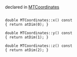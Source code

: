 
declared in [MTCoordinates](MTCoordinates.hpp.md)

~~~ { .cpp }

double MTCoordinates::x() const
{ return atDim(0); }

double MTCoordinates::y() const
{ return atDim(1); }

double MTCoordinates::z() const
{ return atDim(2); }

~~~

